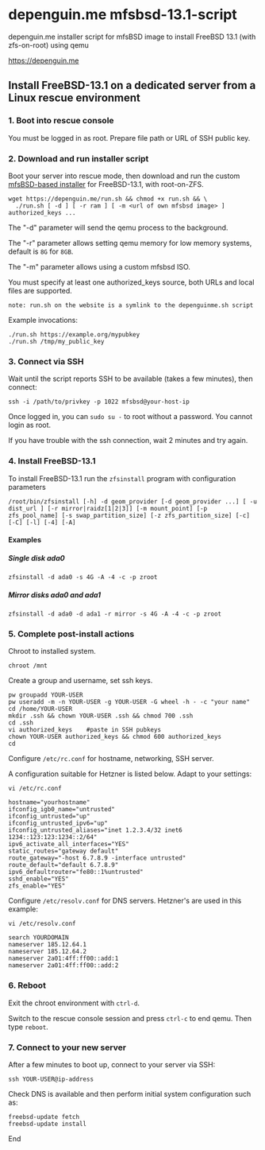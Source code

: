 # depenguin.me mfsbsd-13.1-script
depenguin.me installer script for mfsBSD image to install FreeBSD 13.1 (with zfs-on-root) using qemu

https://depenguin.me

## Install FreeBSD-13.1 on a dedicated server from a Linux rescue environment

### 1. Boot into rescue console

You must be logged in as root. Prepare file path or URL of SSH public key.

### 2. Download and run installer script
Boot your server into rescue mode, then download and run the custom [mfsBSD-based installer](https://github.com/depenguin-me/depenguin-installer) for FreeBSD-13.1, with root-on-ZFS.

    wget https://depenguin.me/run.sh && chmod +x run.sh && \
      ./run.sh [ -d ] [ -r ram ] [ -m <url of own mfsbsd image> ] authorized_keys ...

The "-d" parameter will send the qemu process to the background.

The "-r" parameter allows setting qemu memory for low memory systems, default is `8G` for `8GB`.

The "-m" parameter allows using a custom mfsbsd ISO.

You must specify at least one authorized_keys source, both URLs and local files are supported.

    note: run.sh on the website is a symlink to the depenguinme.sh script

Example invocations:

    ./run.sh https://example.org/mypubkey
    ./run.sh /tmp/my_public_key

### 3. Connect via SSH
Wait until the script reports SSH to be available (takes a few minutes), then connect:

    ssh -i /path/to/privkey -p 1022 mfsbsd@your-host-ip

Once logged in, you can `sudo su -` to root without a password. You cannot login as root.

If you have trouble with the ssh connection, wait 2 minutes and try again.

### 4. Install FreeBSD-13.1
To install FreeBSD-13.1 run the ```zfsinstall``` program with configuration parameters

    /root/bin/zfsinstall [-h] -d geom_provider [-d geom_provider ...] [ -u dist_url ] [-r mirror|raidz[1|2|3]] [-m mount_point] [-p zfs_pool_name] [-s swap_partition_size] [-z zfs_partition_size] [-c] [-C] [-l] [-4] [-A]

#### Examples

##### Single disk ada0

    zfsinstall -d ada0 -s 4G -A -4 -c -p zroot

##### Mirror disks ada0 and ada1

    zfsinstall -d ada0 -d ada1 -r mirror -s 4G -A -4 -c -p zroot

### 5. Complete post-install actions
Chroot to installed system.

    chroot /mnt

Create a group and username, set ssh keys.

    pw groupadd YOUR-USER
    pw useradd -m -n YOUR-USER -g YOUR-USER -G wheel -h - -c "your name"
    cd /home/YOUR-USER
    mkdir .ssh && chown YOUR-USER .ssh && chmod 700 .ssh
    cd .ssh
    vi authorized_keys    #paste in SSH pubkeys
    chown YOUR-USER authorized_keys && chmod 600 authorized_keys
    cd

Configure `/etc/rc.conf` for hostname, networking, SSH server.

A configuration suitable for Hetzner is listed below. Adapt to your settings:

    vi /etc/rc.conf
    
    hostname="yourhostname"
    ifconfig_igb0_name="untrusted"
    ifconfig_untrusted="up"
    ifconfig_untrusted_ipv6="up"
    ifconfig_untrusted_aliases="inet 1.2.3.4/32 inet6 1234::123:123:1234::2/64"
    ipv6_activate_all_interfaces="YES"
    static_routes="gateway default"
    route_gateway="-host 6.7.8.9 -interface untrusted"
    route_default="default 6.7.8.9"
    ipv6_defaultrouter="fe80::1%untrusted"
    sshd_enable="YES"
    zfs_enable="YES"

Configure `/etc/resolv.conf` for DNS servers. Hetzner's are used in this example:

    vi /etc/resolv.conf
    
    search YOURDOMAIN
    nameserver 185.12.64.1
    nameserver 185.12.64.2
    nameserver 2a01:4ff:ff00::add:1
    nameserver 2a01:4ff:ff00::add:2

### 6. Reboot
Exit the chroot environment with `ctrl-d`. 

Switch to the rescue console session and press `ctrl-c` to end qemu. Then type `reboot`. 

### 7. Connect to your new server
After a few minutes to boot up, connect to your server via SSH:

    ssh YOUR-USER@ip-address

Check DNS is available and then perform initial system configuration such as:

    freebsd-update fetch
    freebsd-update install

End